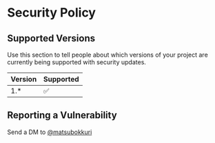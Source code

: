 # Security Policy

## Supported Versions

Use this section to tell people about which versions of your project are
currently being supported with security updates.

| Version | Supported          |
| ------- | ------------------ |
| 1.*     | :white_check_mark: |

## Reporting a Vulnerability

Send a DM to [@matsubokkuri](https://twitter.com/matsubokkuri)
